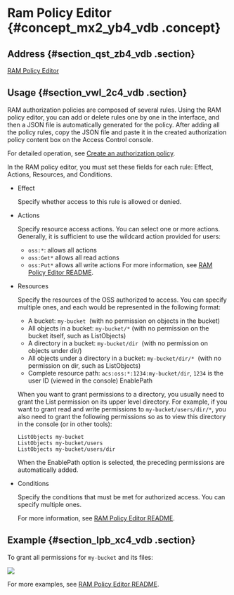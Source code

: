 # Ram Policy Editor {#concept_mx2_yb4_vdb .concept}

## Address {#section_qst_zb4_vdb .section}

[RAM Policy Editor](http://gosspublic.alicdn.com/ram-policy-editor/index.html)

## Usage {#section_vwl_2c4_vdb .section}

RAM authorization policies are composed of several rules. Using the RAM policy editor, you can add or delete rules one by one in the interface, and then a JSON file is automatically generated for the policy. After adding all the policy rules, copy the JSON file and paste it in the created authorization policy content box on the Access Control console. 

For detailed operation, see [Create an authorization policy](https://www.alibabacloud.com/help/doc-detail/28640.htm).

In the RAM policy editor, you must set these fields for each rule: Effect, Actions, Resources, and Conditions.

-   Effect

    Specify whether access to this rule is allowed or denied.

-   Actions

    Specify resource access actions. You can select one or more actions. Generally, it is sufficient to use the wildcard action provided for users:

    -   `oss:*`: allows all actions
    -   `oss:Get*` allows all read actions
    -   `oss:Put*` allows all write actions
    For more information, see [RAM Policy Editor README](https://github.com/aliyun/ram-policy-editor/blob/master/README-CN.md).

-   Resources

    Specify the resources of the OSS authorized to access. You can specify multiple ones, and each would be represented in the following format:

    -   A bucket: `my-bucket`  \(with no permission on objects in the bucket\)
    -   All objects in a bucket: `my-bucket/*` \(with no permission on the bucket itself, such as ListObjects\)
    -   A directory in a bucket: `my-bucket/dir`  \(with no permission on objects under dir/\)
    -   All objects under a directory in a bucket: `my-bucket/dir/*`  \(with no permission on dir, such as ListObjects\)
    -   Complete resource path: `acs:oss:*:1234:my-bucket/dir`, `1234` is the user ID \(viewed in the console\)
    EnablePath

    When you want to grant permissions to a directory, you usually need to grant the List permission on its upper level directory. For example, if you want to grant read and write permissions to `my-bucket/users/dir/*`, you also need to grant the following permissions so as to view this directory in the console \(or in other tools\):

    ```
    ListObjects my-bucket
    ListObjects my-bucket/users
    ListObjects my-bucket/users/dir
    ```

    When the EnablePath option is selected, the preceding permissions are automatically added.

-   Conditions

    Specify the conditions that must be met for authorized access. You can specify multiple ones.

    For more information, see [RAM Policy Editor README](https://github.com/aliyun/ram-policy-editor/blob/master/README-CN.md).


## Example {#section_lpb_xc4_vdb .section}

To grant all permissions for `my-bucket` and its files:

![](http://static-aliyun-doc.oss-cn-hangzhou.aliyuncs.com/assets/img/4904/2440_en-US.PNG)

For more examples, see [RAM Policy Editor README](https://github.com/aliyun/ram-policy-editor/blob/master/README-CN.md).

